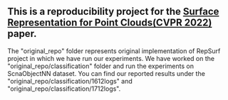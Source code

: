 ## This is a reproducibility project for the [Surface Representation for Point Clouds(CVPR 2022)](https://arxiv.org/abs/2205.05740) paper.
The "original_repo" folder represents original implementation of RepSurf project in which we have run our experiments. We have worked on the "original_repo/classification" folder and run the experiments on ScnaObjectNN dataset. You can find our reported results under the "original_repo/classification/1612logs" and "original_repo/classification/1712logs".
